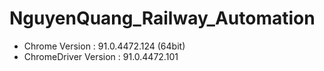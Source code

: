 # NguyenQuang_Railway_Automation
- Chrome Version : 91.0.4472.124 (64bit)
- ChromeDriver Version : 91.0.4472.101

